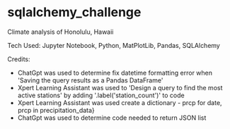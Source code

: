 # sqlalchemy_challenge

Climate analysis of Honolulu, Hawaii

Tech Used: Jupyter Notebook, Python, MatPlotLib, Pandas, SQLAlchemy

Credits:
- ChatGpt was used to determine fix datetime formatting error when 'Saving the query results as a Pandas DataFrame' 
- Xpert Learning Assistant was used to 'Design a query to find the most active stations' by adding '.label('station_count')' to code
- Xpert Learning Assistant was used create a dictionary - prcp for date, prcp in precipitation_data}
- ChatGpt was used to determine code needed to return JSON list



  